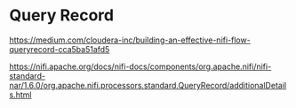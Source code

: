# Query Record

https://medium.com/cloudera-inc/building-an-effective-nifi-flow-queryrecord-cca5ba51afd5

https://nifi.apache.org/docs/nifi-docs/components/org.apache.nifi/nifi-standard-nar/1.6.0/org.apache.nifi.processors.standard.QueryRecord/additionalDetails.html
